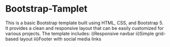 # Bootstrap-Tamplet
This is a basic Bootstrap template built using HTML, CSS, and Bootstrap 5. It provides a clean and responsive layout that can be easily customized for various projects. The template includes: 
i)Responsive navbar
ii)Simple grid-based layout
iii)Footer with social media links
